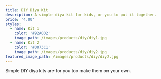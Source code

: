 ```yaml
---
title: DIY Diya Kit
description: A simple diya kit for kids, or you to put it together.
price: '4.00'
styles:
  - name: Kit 1
    color: '#92A002'
    image_path: /images/products/diy/diy1.jpg
  - name: Kit 2
    color: '#0073C1'
    image_path: /images/products/diy/diy2.jpg
featured_image_path: /images/products/diy/diy2.jpg
---
```


Simple DIY diya kits are for you too make them on your own.
